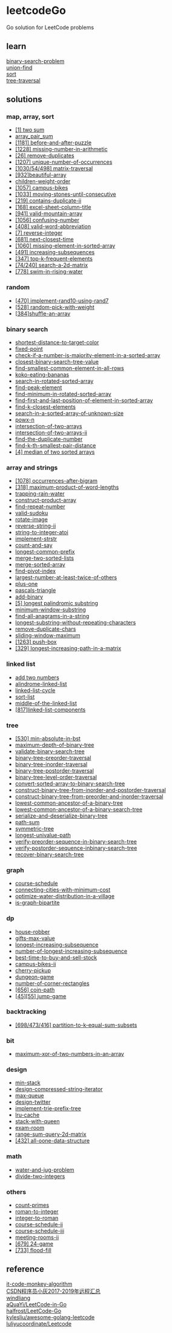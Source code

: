 # leetcodeGo
Go solution for LeetCode problems
## learn
[binary-search-problem](learn/binary-search-problem.md)<br>
[union-find](learn/union-find.md)<br>
[sort](learn/sort.md)<br>
[tree-traversal](learn/tree-traversal.md)
## solutions
### map, array, sort
* [[1] two sum](solutions/two_sum/readme.md)
* [array_pair_sum](solutions/array_pair_sum/d.go)
* [[1181] before-and-after-puzzle](solutions/before-and-after-puzzle/d.go)
* [[1228] missing-number-in-arithmetic](solutions/missing-number-in-arithmetic/d.go)
* [[26] remove-duplicates](solutions/remove-duplicates/d.go)
* [[1207] unique-number-of-occurrences](solutions/unique-number-of-occurrences/d.go)
* [[1030/54/498] matrix-traversal](solutions/matrix-traversal/readme.md)
* [[932]beautiful-array](solutions/beautiful-array/d.go)
* [children-weight-order](solutions/children-weight-order/d.go)
* [[1057] campus-bikes](solutions/campus-bikes/d.go)
* [[1033] moving-stones-until-consecutive](solutions/moving-stones-until-consecutive/d.go)
* [[219] contains-duplicate-ii](solutions/contains-duplicate-ii/d.go)
* [[168] excel-sheet-column-title](solutions/excel-sheet-column-title/d.go)
* [[941] valid-mountain-array](solutions/valid-mountain-array/d.go)
* [[1056] confusing-number](solutions/confusing-number/d.go)
* [[408] valid-word-abbreviation](solutions/valid-word-abbreviation/d.go)
* [[7] reverse-integer](solutions/reverse-integer/d.go)
* [[681] next-closest-time](solutions/next-closest-time/d.go)
* [[1060] missing-element-in-sorted-array](solutions/missing-element-in-sorted-array/d.go)
* [[491] increasing-subsequences](solutions/increasing-subsequences/d.go)
* [[347] top-k-frequent-elements](solutions/top-k-frequent-elements/d.go)
* [[74/240] search-a-2d-matrix](solutions/search-a-2d-matrix/readme.md)
* [[778] swim-in-rising-water](solutions/swim-in-rising-water/readme.md)
### random
* [[470] implement-rand10-using-rand7](solutions/implement-rand10-using-rand7/d.go)
* [[528] random-pick-with-weight](solutions/random-pick-with-weight/d.go)
* [[384]shuffle-an-array](solutions/shuffle-an-array/d.go)
### binary search
* [shortest-distance-to-target-color](solutions/shortest-distance-to-target-color/d.go)
* [fixed-point](solutions/fixed-point/d.go)
* [check-if-a-number-is-majority-element-in-a-sorted-array](solutions/check-if-a-number-is-majority-element-in-a-sorted-array/d.go)
* [closest-binary-search-tree-value](solutions/closest-binary-search-tree-value/d.go)
* [find-smallest-common-element-in-all-rows](solutions/find-smallest-common-element-in-all-rows/d.go)
* [koko-eating-bananas](solutions/koko-eating-bananas/d.go)
* [search-in-rotated-sorted-array](solutions/search-in-rotated-sorted-array/d.go)
* [find-peak-element](solutions/find-peak-element/d.go)
* [find-minimum-in-rotated-sorted-array](solutions/find-minimum-in-rotated-sorted-array/d.go)
* [find-first-and-last-position-of-element-in-sorted-array](solutions/find-first-and-last-position-of-element-in-sorted-array/d.go)
* [find-k-closest-elements](solutions/find-k-closest-elements/d.go)
* [search-in-a-sorted-array-of-unknown-size](solutions/search-in-a-sorted-array-of-unknown-size/d.go)
* [powx-n](solutions/powx-n/d.go)
* [intersection-of-two-arrays](solutions/intersection-of-two-arrays/d.go)
* [intersection-of-two-arrays-ii](solutions/intersection-of-two-arrays-ii/d.go)
* [find-the-duplicate-number](solutions/find-the-duplicate-number/d.go)
* [find-k-th-smallest-pair-distance](solutions/find-k-th-smallest-pair-distance/d.go)
* [[4] median of two sorted arrays](solutions/median_of_two_sorted_arrays/readme.md)
### array and strings
* [[1078] occurrences-after-bigram](solutions/occurrences-after-bigram/d.go)
* [[318] maximum-product-of-word-lengths](solutions/maximum-product-of-word-lengths/d.go)
* [trapping-rain-water](solutions/trapping-rain-water/d.go)
* [construct-product-array](solutions/construct-product-array/d.go)
* [find-repeat-number](solutions/find-repeat-number/d.go)
* [valid-sudoku](solutions/valid-sudoku/d.go)
* [rotate-image](solutions/rotate-image/d.go)
* [reverse-string-ii](solutions/reverse-string-ii/d.go)
* [string-to-integer-atoi](solutions/string-to-integer-atoi/d.go)
* [implement-strstr](solutions/implement-strstr/d.go)
* [count-and-say](solutions/count-and-say/d.go)
* [longest-common-prefix](solutions/longest-common-prefix/d.go)
* [merge-two-sorted-lists](solutions/merge-two-sorted-lists/d.go)
* [merge-sorted-array](solutions/merge-sorted-array/d.go)
* [find-pivot-index](solutions/find-pivot-index/d.go)
* [largest-number-at-least-twice-of-others](solutions/largest-number-at-least-twice-of-others/d.go)
* [plus-one](solutions/plus-one/d.go)
* [pascals-triangle](solutions/pascals-triangle/d.go)
* [add-binary](solutions/add-binary/d.go)
* [[5] longest palindromic substring](solutions/longest_palindromic_substring/readme.md)
* [minimum-window-substring](solutions/minimum-window-substring/d.go)
* [find-all-anagrams-in-a-string](solutions/find-all-anagrams-in-a-string/d.go)
* [longest-substring-without-repeating-characters](solutions/longest-substring-without-repeating-characters/d.go)
* [remove-duplicate-chars](solutions/remove-duplicate-chars/d.go)
* [sliding-window-maximum](solutions/sliding-window-maximum/d.go)
* [[1263] push-box](solutions/push-box/d.go)
* [[329] longest-increasing-path-in-a-matrix](solutions/longest-increasing-path-in-a-matrix/d.go)
### linked list
* [add two numbers](solutions/add_two_numbers/readme.md)
* [alindrome-linked-list](solutions/alindrome-linked-list/d.go)
* [linked-list-cycle](solutions/linked-list-cycle/d.go)
* [sort-list](solutions/sort-list/d.go)
* [middle-of-the-linked-list](solutions/middle-of-the-linked-list/d.go)
* [[817]linked-list-components](solutions/linked-list-components/d.go)
### tree
* [[530] min-absolute-in-bst](solutions/min-absolute-in-bst/d.go)
* [maximum-depth-of-binary-tree](solutions/maximum-depth-of-binary-tree/d.go)
* [validate-binary-search-tree](solutions/validate-binary-search-tree/d.go)
* [binary-tree-preorder-traversal](solutions/binary-tree-preorder-traversal/d.go)
* [binary-tree-inorder-traversal](solutions/binary-tree-inorder-traversal/d.go)
* [binary-tree-postorder-traversal](solutions/binary-tree-postorder-traversal/d.go)
* [binary-tree-level-order-traversal](solutions/binary-tree-level-order-traversal/d.go)
* [convert-sorted-array-to-binary-search-tree](solutions/convert-sorted-array-to-binary-search-tree/d.go)
* [construct-binary-tree-from-inorder-and-postorder-traversal](solutions/construct-binary-tree-from-inorder-and-postorder-traversal/d.go)
* [construct-binary-tree-from-preorder-and-inorder-traversal](solutions/construct-binary-tree-from-preorder-and-inorder-traversal/d.go)
* [lowest-common-ancestor-of-a-binary-tree](solutions/lowest-common-ancestor-of-a-binary-tree/d.go)
* [lowest-common-ancestor-of-a-binary-search-tree](solutions/lowest-common-ancestor-of-a-binary-search-tree/d.go)
* [serialize-and-deserialize-binary-tree](solutions/serialize-and-deserialize-binary-tree/d.go)
* [path-sum](solutions/path-sum/d.go)
* [symmetric-tree](solutions/symmetric-tree/d.go)
* [longest-univalue-path](solutions/longest-univalue-path/d.go)
* [verify-preorder-sequence-in-binary-search-tree](solutions/verify-preorder-sequence-in-binary-search-tree/d.go)
* [verify-postorder-sequence-inbinary-search-tree](solutions/verify-postorder-sequence-inbinary-search-tree/d.go)
* [recover-binary-search-tree](solutions/recover-binary-search-tree/d.go)
### graph
* [course-schedule](solutions/course-schedule/d.go)
* [connecting-cities-with-minimum-cost](solutions/connecting-cities-with-minimum-cost/readme.md)
* [optimize-water-distribution-in-a-village](solutions/optimize-water-distribution-in-a-village/readme.md)
* [is-graph-bipartite](solutions/is-graph-bipartite/d.go)
### dp
* [house-robber](solutions/house-robber/d.go)
* [gifts-max-value](solutions/gifts-max-value/d.go)
* [longest-increasing-subsequence](solutions/longest-increasing-subsequence/d.go)
* [number-of-longest-increasing-subsequence](solutions/number-of-longest-increasing-subsequence/d.go)
* [best-time-to-buy-and-sell-stock](solutions/best-time-to-buy-and-sell-stock)
* [campus-bikes-ii](solutions/campus-bikes-ii/d.go)
* [cherry-pickup](solutions/cherry-pickup/d.go)
* [dungeon-game](solutions/dungeon-game/d.go)
* [number-of-corner-rectangles](solutions/number-of-corner-rectangles/d.go)
* [[656] coin-path](solutions/coin-path/d.go)
* [[45][55] jump-game](solutions/jump-game/readme.md)
### backtracking
* [[698/473/416] partition-to-k-equal-sum-subsets](solutions/partition-to-k-equal-sum-subsets/readme.md)
### bit
* [maximum-xor-of-two-numbers-in-an-array](solutions/maximum-xor-of-two-numbers-in-an-array/d.go)
### design
* [min-stack](solutions/min-stack/d.go)
* [design-compressed-string-iterator](solutions/design-compressed-string-iterator/d.go)
* [max-queue](solutions/max-queue/d.go)
* [design-twitter](solutions/design-twitter/)
* [implement-trie-prefix-tree](solutions/implement-trie-prefix-tree/d.go)
* [lru-cache](solutions/lru-cache/d.go)
* [stack-with-queen](solutions/stack-with-queen/d.go)
* [exam-room](solutions/exam-room/readme.md)
* [range-sum-query-2d-matrix](solutions/range-sum-query-2d-matrix/readme.md)
* [[432] all-oone-data-structure](solutions/all-oone-data-structure/d.go)
### math
* [water-and-jug-problem](solutions/water-and-jug-problem/d.go)
* [divide-two-integers](solutions/divide-two-integers/d.go)
### others
* [count-primes](solutions/count-primes/d.go)
* [roman-to-integer](solutions/roman-to-integer/d.go)
* [integer-to-roman](solutions/integer-to-roman/d.go)
* [course-schedule-ii](solutions/course-schedule-ii)
* [course-schedule-iii](solutions/course-schedule-iii/d.go)
* [meeting-rooms-ii](solutions/meeting-rooms-ii/d.go)
* [[679] 24-game](solutions/24-game/d.go)
* [[733] flood-fill](solutions/flood-fill/d.go)
## reference
[it-code-monkey-algorithm](https://www.itcodemonkey.com/category/TheAlgorithm/)<br>
[CSDN程序员小灰2017-2019年远程汇总](https://blog.csdn.net/u013850277/article/details/90647636)<br>
[windliang](https://leetcode.wang/)<br>
[aQuaYi/LeetCode-in-Go](https://github.com/aQuaYi/LeetCode-in-Go)<br>
[halfrost/LeetCode-Go](https://github.com/halfrost/LeetCode-Go)<br>
[kylesliu/awesome-golang-leetcode](https://github.com/kylesliu/awesome-golang-leetcode)<br>
[luliyucoordinate/Leetcode](https://github.com/luliyucoordinate/Leetcode)
